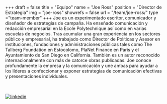 +++
draft		= false
title		= "Equipo"
name		= "Joe Ross"
position 	= "Director de Estrategia"
img			= "joe-ross"
showrefs	= false
url			= "/team/joe-ross/"
type		="team-member"
+++
Joe es un experimentado escritor, comunicador y diseñador de estrategias de campaña. Ha enseñado comunicación y redacción empresarial en la Ecole Polytechnique así como en varias escuelas de negocios. Tras acumular una gran experiencia en los sectores público y empresarial, ha trabajado como Director de Políticas y Asesor en instituciones, fundaciones y administraciones públicas tales como The Tallberg Foundation en Estocolomo, PlaNet Finance en Paris y el Ayuntamiento de San Diego en California. También es un autor reconocido internacionalmente con más de catorce obras publicadas. Joe conoce profundamente la empresa y la comunicación y une ambas para ayudar a los líderes a confeccionar y exponer estrategias de comunicación efectivas y presentaciones individuales.

<br><br>
[![linkedin][pic1]](https://www.linkedin.com/in/joe-ross-5b89941a/)



[pic1]: /pictures/logos/linkedin.png